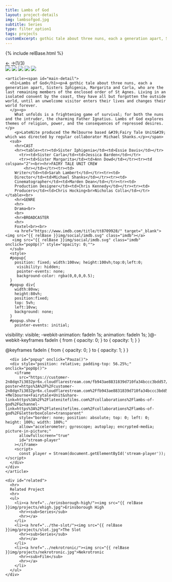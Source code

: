 ```yaml
---
title: Lambs of God
layout: project-details
img: lambsofgod.jpg
subtitle: Series
type: filter_option1
tags: projects
customExcerpt: gothic tale about three nuns, each a generation apart, Sisters Iphigenia, Margarita and Carla, who are the last remaining members of the enclosed order of St Agnes. Living in an isolated convent by the coast, they have all but forgotten the outside world, until an unwelcome visitor enters their lives and changes their world forever. 
---
```

{% include relBase.html %}

  <section id="details">
    <div id="carousel">
      <div id="carousel_controls"><span><a href="#" id="carousel_backward">&larr;</a> <a href="#"
            id="carousel_forward">&rarr;</a></span><span id="pagecount">(1/3)</span></div>
      <div id="carousel_img">
        <img src="{{ relBase }}img/gallery/lambsofgod1.jpg" id="img1">
        <img src="{{ relBase }}img/gallery/lambsofgod2.jpg" id="img2">
        <img src="{{ relBase }}img/gallery/lambsofgod3.jpg" id="img3">
        <img src="{{ relBase }}img/gallery/lambsofgod4.jpg" id="img4">
        <img src="{{ relBase }}img/gallery/lambsofgod5.jpg" id="img5">
      </div>
    </div>


    <article><span id="main-detail">
      <h1>Lambs of God</h1><p>A gothic tale about three nuns, each a generation apart, Sisters Iphigenia, Margarita and Carla, who are the last remaining members of the enclosed order of St Agnes. Living in an isolated convent by the coast, they have all but forgotten the outside world, until an unwelcome visitor enters their lives and changes their world forever. 
      </p><p>
        What unfolds is a frightening game of survival; for both the nuns and the intruder, the charming Father Ignatius. Lambs of God explores themes of religion, power, and the consequences of repressed desires.</p>
        <p>LateNite produced the Melbourne based &#39;Fairy Tale Unit&#39; which was directed by regular collaborator Michael Shanks.</p></span>
      <sub>
        <hr>CAST
        <hr><table><tr><td>Sister Iphigenia</td><td>Essie Davis</td></tr>
          <tr><td>Sister Carla</td><td>Jessica Barden</td></tr>
          <tr><td>Sister Margarita</td><td>Ann Dowd</td></tr><tr><td colspan="2"><br><hr>FAIRY TALE UNIT CREW
            <hr></td></tr><tr><td>
        Writer</td><td>Sarah Lambert</td></tr><tr><td>
        Director</td><td>Michael Shanks</td></tr><tr><td>
        Cinematographer</td><td>Marden Dean</td></tr><tr><td>
        Production Designer</td><td>Chris Kennedy</td></tr><tr><td>
        Producers</td><td>Chris Hocking<br>Nicholas Colla</td></tr></table><br>
        <hr>GENRE
        <hr>
        Drama<br>
        <br>
        <hr>BROADCASTER
        <hr>
        Foxtel<br><br>
        <a href="https://www.imdb.com/title/tt8709928/" target="_blank"><img src="{{ relBase }}img/social/imdb.svg" class="imdb"></a>
       <img src="{{ relBase }}img/social/imdb.svg" class="imdb" onclick="popUp()" style="opacity: 0;"">
      </sub>
      <style>
      #popup{
        position: fixed; width:100vw; height:100vh;top:0;left:0;
         visibility: hidden;
         pointer-events: none;
         background-color: rgba(0,0,0,0.5);
      }
      #popup div{
        width:80vw;
        height:80vh;
        position:fixed;
        top: 5vh;
        left:10vw;
        background: none;
      }
      #popup.show {
        pointer-events: initial;
  visibility: visible;
  -webkit-animation: fadeIn 1s;
  animation: fadeIn 1s;
}@-webkit-keyframes fadeIn {
  from {
    opacity: 0;
  }
  to {
    opacity: 1;
  }
}

@keyframes fadeIn {
  from {
    opacity: 0;
  }
  to {
    opacity: 1;
  }
}
</style>
<script src="https://embed.cloudflarestream.com/embed/sdk.latest.js"></script>
      <div id="popup" onclick="Pauza()">
      <div style="position: relative; padding-top: 56.25%;" onclick="popUp()">
        <iframe
          src="https://customer-2n8dqn7i3032pr6x.cloudflarestream.com/fb943ae8831839d710fa34bccc3bdd57/iframe?poster=https%3A%2F%2Fcustomer-2n8dqn7i3032pr6x.cloudflarestream.com%2Ffb943ae8831839d710fa34bccc3bdd57%2Fthumbnails%2Fthumbnail.jpg%3Ftime%3D1m9s%26height%3D600&title=Lambs+of+God+-+Melbourne+Fairytale+Unit&share-link=https%3A%2F%2Flatenitefilms.com%2Fcollaborations%2Flambs-of-god%2F&channel-link=https%3A%2F%2Flatenitefilms.com%2Fcollaborations%2Flambs-of-god%2F&letterboxColor=transparent"
          style="border: none; position: absolute; top: 0; left: 0; height: 100%; width: 100%;"
          allow="accelerometer; gyroscope; autoplay; encrypted-media; picture-in-picture;"
          allowfullscreen="true"
          id="stream-player"
        ></iframe>
        <script>
          const player = Stream(document.getElementById('stream-player'));</script>
      </div>
    </div>
    </article>
<script>
function popUp() {
  player.pause();
  console.log("pop");
  var popup = document.getElementById("popup");
  popup.classList.toggle("show");
  player.addEventListener('play', () => {
    console.log('playing!');
  });
  player.addEventListener('pause', () => {
    console.log('paused!');
  });
  player.play().catch(() => {
    console.log('playback failed, muting to try again');
    player.muted = true;
    player.play();
  });
  player.pause();
}
function Pauza() {
  console.log("pause attempt");
    player.pause();
}
</script>
    <div id="related">
      <hr>
      Related Project
      <hr>
      <ul>
        <li><a href="../erinsborough-high/"><img src="{{ relBase }}img/projects/ehigh.jpg">Erinsborough High
          <hr><sub>Series</sub>
          <hr></a>
        </li>
        <li><a href="../the-slot/"><img src="{{ relBase }}img/projects/slot.jpg">The Slot
          <hr><sub>Series</sub>
          <hr></a>
        </li>
        <li><a href="../nekrotronic/"><img src="{{ relBase }}img/projects/nekrotronic.jpg">Nekrotronic
          <hr><sub>Film</sub>
          <hr></a>
        </li>
      </ul>
    </div>
  </section>



  <div id="gradient"></div>
  